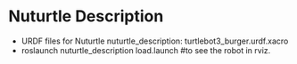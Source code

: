 # Nuturtle  Description
* URDF files for Nuturtle nuturtle_description:
	turtlebot3_burger.urdf.xacro
* roslaunch nuturtle_description load.launch  #to see the robot in rviz.
